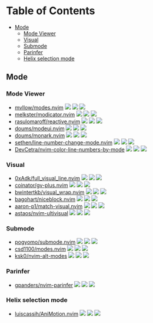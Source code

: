 # Table of Contents

<!-- toc -->

- [Mode](#mode)
  * [Mode Viewer](#mode-viewer)
  * [Visual](#visual)
  * [Submode](#submode)
  * [Parinfer](#parinfer)
  * [Helix selection mode](#helix-selection-mode)

<!-- tocstop -->

## Mode

### Mode Viewer

- [mvllow/modes.nvim](https://github.com/mvllow/modes.nvim) ![](https://img.shields.io/github/stars/mvllow/modes.nvim) ![](https://img.shields.io/github/last-commit/mvllow/modes.nvim) ![](https://img.shields.io/github/commit-activity/y/mvllow/modes.nvim)
- [melkster/modicator.nvim](https://github.com/melkster/modicator.nvim) ![](https://img.shields.io/github/stars/melkster/modicator.nvim) ![](https://img.shields.io/github/last-commit/melkster/modicator.nvim) ![](https://img.shields.io/github/commit-activity/y/melkster/modicator.nvim)
- [rasulomaroff/reactive.nvim](https://github.com/rasulomaroff/reactive.nvim) ![](https://img.shields.io/github/stars/rasulomaroff/reactive.nvim) ![](https://img.shields.io/github/last-commit/rasulomaroff/reactive.nvim) ![](https://img.shields.io/github/commit-activity/y/rasulomaroff/reactive.nvim)
- [doums/modeui.nvim](https://github.com/doums/modeui.nvim) ![](https://img.shields.io/github/stars/doums/modeui.nvim) ![](https://img.shields.io/github/last-commit/doums/modeui.nvim) ![](https://img.shields.io/github/commit-activity/y/doums/modeui.nvim)
- [doums/monark.nvim](https://github.com/doums/monark.nvim) ![](https://img.shields.io/github/stars/doums/monark.nvim) ![](https://img.shields.io/github/last-commit/doums/monark.nvim) ![](https://img.shields.io/github/commit-activity/y/doums/monark.nvim)
- [sethen/line-number-change-mode.nvim](https://github.com/sethen/line-number-change-mode.nvim) ![](https://img.shields.io/github/stars/sethen/line-number-change-mode.nvim) ![](https://img.shields.io/github/last-commit/sethen/line-number-change-mode.nvim) ![](https://img.shields.io/github/commit-activity/y/sethen/line-number-change-mode.nvim)
- [DevCetra/nvim-color-line-numbers-by-mode](https://github.com/DevCetra/nvim-color-line-numbers-by-mode) ![](https://img.shields.io/github/stars/DevCetra/nvim-color-line-numbers-by-mode) ![](https://img.shields.io/github/last-commit/DevCetra/nvim-color-line-numbers-by-mode) ![](https://img.shields.io/github/commit-activity/y/DevCetra/nvim-color-line-numbers-by-mode)

### Visual

- [0xAdk/full_visual_line.nvim](https://github.com/0xAdk/full_visual_line.nvim) ![](https://img.shields.io/github/stars/0xAdk/full_visual_line.nvim) ![](https://img.shields.io/github/last-commit/0xAdk/full_visual_line.nvim) ![](https://img.shields.io/github/commit-activity/y/0xAdk/full_visual_line.nvim)
- [coinator/gv-plus.nvim](https://github.com/coinator/gv-plus.nvim) ![](https://img.shields.io/github/stars/coinator/gv-plus.nvim) ![](https://img.shields.io/github/last-commit/coinator/gv-plus.nvim) ![](https://img.shields.io/github/commit-activity/y/coinator/gv-plus.nvim)
- [bwintertkb/visual_wrap.nvim](https://github.com/bwintertkb/visual_wrap.nvim) ![](https://img.shields.io/github/stars/bwintertkb/visual_wrap.nvim) ![](https://img.shields.io/github/last-commit/bwintertkb/visual_wrap.nvim) ![](https://img.shields.io/github/commit-activity/y/bwintertkb/visual_wrap.nvim)
- [bagohart/niceblock.nvim](https://github.com/bagohart/niceblock.nvim) ![](https://img.shields.io/github/stars/bagohart/niceblock.nvim) ![](https://img.shields.io/github/last-commit/bagohart/niceblock.nvim) ![](https://img.shields.io/github/commit-activity/y/bagohart/niceblock.nvim)
- [aaron-p1/match-visual.nvim](https://github.com/aaron-p1/match-visual.nvim) ![](https://img.shields.io/github/stars/aaron-p1/match-visual.nvim) ![](https://img.shields.io/github/last-commit/aaron-p1/match-visual.nvim) ![](https://img.shields.io/github/commit-activity/y/aaron-p1/match-visual.nvim)
- [astaos/nvim-ultivisual](https://github.com/astaos/nvim-ultivisual) ![](https://img.shields.io/github/stars/astaos/nvim-ultivisual) ![](https://img.shields.io/github/last-commit/astaos/nvim-ultivisual) ![](https://img.shields.io/github/commit-activity/y/astaos/nvim-ultivisual)

### Submode

- [pogyomo/submode.nvim](https://github.com/pogyomo/submode.nvim) ![](https://img.shields.io/github/stars/pogyomo/submode.nvim) ![](https://img.shields.io/github/last-commit/pogyomo/submode.nvim) ![](https://img.shields.io/github/commit-activity/y/pogyomo/submode.nvim)
- [csd1100/modes.nvim](https://github.com/csd1100/modes.nvim) ![](https://img.shields.io/github/stars/csd1100/modes.nvim) ![](https://img.shields.io/github/last-commit/csd1100/modes.nvim) ![](https://img.shields.io/github/commit-activity/y/csd1100/modes.nvim)
- [ksk0/nvim-alt-modes](https://github.com/ksk0/nvim-alt-modes) ![](https://img.shields.io/github/stars/ksk0/nvim-alt-modes) ![](https://img.shields.io/github/last-commit/ksk0/nvim-alt-modes) ![](https://img.shields.io/github/commit-activity/y/ksk0/nvim-alt-modes)

### Parinfer

- [gpanders/nvim-parinfer](https://github.com/gpanders/nvim-parinfer) ![](https://img.shields.io/github/stars/gpanders/nvim-parinfer) ![](https://img.shields.io/github/last-commit/gpanders/nvim-parinfer) ![](https://img.shields.io/github/commit-activity/y/gpanders/nvim-parinfer)

### Helix selection mode

- [luiscassih/AniMotion.nvim](https://github.com/luiscassih/AniMotion.nvim) ![](https://img.shields.io/github/stars/luiscassih/AniMotion.nvim) ![](https://img.shields.io/github/last-commit/luiscassih/AniMotion.nvim) ![](https://img.shields.io/github/commit-activity/y/luiscassih/AniMotion.nvim)
